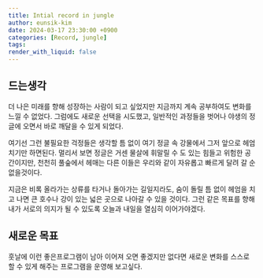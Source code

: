 ```yaml
---
title: Intial record in jungle 
author: eunsik-kim
date: 2024-03-17 23:30:00 +0900
categories: [Record, jungle]
tags: 
render_with_liquid: false
---
```


## 드는생각

더 나은 미래를 향해 성장하는 사람이 되고 싶었지만 지금까지 계속 공부하여도 변화를 느낄 수 없었다.
그럼에도 새로운 선택을 시도했고, 일반적인 과정들을 벗어나 야생의 정글에 오면서 바로 깨달을 수 있게 되었다. 

여기선 그런 불필요한 걱정들은 생각할 틈 없이 여기 정글 속 강물에서 그저 앞으로 헤엄치기만 하면된다.
멀리서 보면 정글은 거센 물살에 휘말릴 수 도 있는 힘들고 위험한 공간이지만, 천천히 풀숲에서 헤매는 다른 이들은 우리와 같이 자유롭고 빠르게 달려 갈 순 없을것이다.

지금은 비록 올라가는 상류를 타거나 돌아가는 길일지라도, 숨이 돌릴 틈 없이 헤엄을 치고 나면 큰 호수나 강이 있는 넓은 곳으로 나아갈 수 있을 것이다. 그런 같은 목표를 향해 내가 서로의 의지가 될 수 있도록 오늘과 내일을 열심히 이어가야겠다.

## 새로운 목표

훗날에 이런 좋은프로그램이 남아 이어져 오면 좋겠지만 없다면 새로운 변화를 스스로 할 수 있게 해주는 프로그램을 운영해 보고싶다.